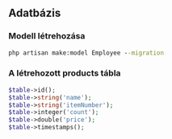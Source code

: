 
## Adatbázis

### Modell létrehozása

```cmd
php artisan make:model Employee --migration
```

### A létrehozott products tábla

```php
$table->id();
$table->string('name');
$table->string('itemNumber');
$table->integer('count');
$table->double('price');
$table->timestamps();
```

